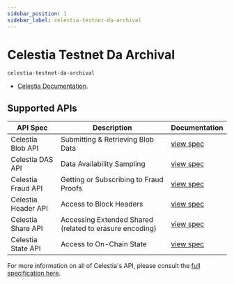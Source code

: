 ```yaml
---
sidebar_position: 1
sidebar_label: celestia-testnet-da-archival
---
```


# Celestia Testnet Da Archival

`celestia-testnet-da-archival`

- [Celestia Documentation](https://docs.celestia.org/).

## Supported APIs

| API Spec            | Description                                             | Documentation                                                           |
| ------------------- | ------------------------------------------------------- | ----------------------------------------------------------------------- |
| Celestia Blob API   | Submitting & Retrieving Blob Data                       | [view spec](https://node-rpc-docs.celestia.org/?version=v0.12.4#blob)   |
| Celestia DAS API    | Data Availability Sampling                              | [view spec](https://node-rpc-docs.celestia.org/?version=v0.12.4#das)    |
| Celestia Fraud API  | Getting or Subscribing to Fraud Proofs                  | [view spec](https://node-rpc-docs.celestia.org/?version=v0.12.4#fraud)  |
| Celestia Header API | Access to Block Headers                                 | [view spec](https://node-rpc-docs.celestia.org/?version=v0.12.4#header) |
| Celestia Share API  | Accessing Extended Shared (related to erasure encoding) | [view spec](https://node-rpc-docs.celestia.org/?version=v0.12.4#share)  |
| Celestia State API  | Access to On-Chain State                                | [view spec](https://node-rpc-docs.celestia.org/?version=v0.12.4#state)  |

For more information on all of Celestia's API, please consult the [full specification here](https://node-rpc-docs.celestia.org/?version=v0.12.4).
